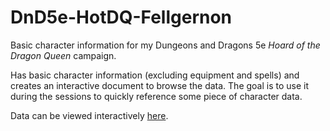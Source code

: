 DnD5e-HotDQ-Fellgernon
======================

Basic character information for my Dungeons and Dragons 5e _Hoard of the Dragon Queen_ campaign.

Has basic character information (excluding equipment and spells) and creates an interactive document to browse the data. The goal is to use it during the sessions to quickly reference some piece of character data.

Data can be viewed interactively [here]().
